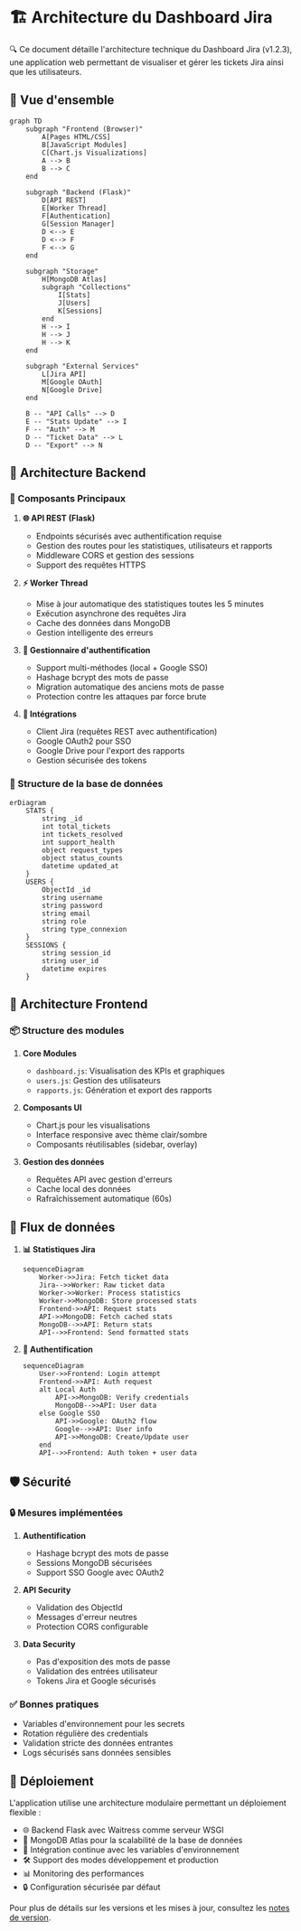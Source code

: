 # 🏗️ Architecture du Dashboard Jira

🔍 Ce document détaille l'architecture technique du Dashboard Jira (v1.2.3), une application web permettant de visualiser et gérer les tickets Jira ainsi que les utilisateurs.

## 🎯 Vue d'ensemble

```mermaid
graph TD
    subgraph "Frontend (Browser)"
        A[Pages HTML/CSS]
        B[JavaScript Modules]
        C[Chart.js Visualizations]
        A --> B
        B --> C
    end

    subgraph "Backend (Flask)"
        D[API REST]
        E[Worker Thread]
        F[Authentication]
        G[Session Manager]
        D <--> E
        D <--> F
        F <--> G
    end

    subgraph "Storage"
        H[MongoDB Atlas]
        subgraph "Collections"
            I[Stats]
            J[Users]
            K[Sessions]
        end
        H --> I
        H --> J
        H --> K
    end

    subgraph "External Services"
        L[Jira API]
        M[Google OAuth]
        N[Google Drive]
    end

    B -- "API Calls" --> D
    E -- "Stats Update" --> I
    F -- "Auth" --> M
    D -- "Ticket Data" --> L
    D -- "Export" --> N
```

## 🔧 Architecture Backend

### 🧩 Composants Principaux

1. **🌐 API REST (Flask)**
   - Endpoints sécurisés avec authentification requise
   - Gestion des routes pour les statistiques, utilisateurs et rapports
   - Middleware CORS et gestion des sessions
   - Support des requêtes HTTPS

2. **⚡ Worker Thread**
   - Mise à jour automatique des statistiques toutes les 5 minutes
   - Exécution asynchrone des requêtes Jira
   - Cache des données dans MongoDB
   - Gestion intelligente des erreurs

3. **🔐 Gestionnaire d'authentification**
   - Support multi-méthodes (local + Google SSO)
   - Hashage bcrypt des mots de passe
   - Migration automatique des anciens mots de passe
   - Protection contre les attaques par force brute

4. **🔌 Intégrations**
   - Client Jira (requêtes REST avec authentification)
   - Google OAuth2 pour SSO
   - Google Drive pour l'export des rapports
   - Gestion sécurisée des tokens

### 💾 Structure de la base de données

```mermaid
erDiagram
    STATS {
        string _id
        int total_tickets
        int tickets_resolved
        int support_health
        object request_types
        object status_counts
        datetime updated_at
    }
    USERS {
        ObjectId _id
        string username
        string password
        string email
        string role
        string type_connexion
    }
    SESSIONS {
        string session_id
        string user_id
        datetime expires
    }
```

## 🎨 Architecture Frontend

### 📦 Structure des modules

1. **Core Modules**
   - `dashboard.js`: Visualisation des KPIs et graphiques
   - `users.js`: Gestion des utilisateurs
   - `rapports.js`: Génération et export des rapports

2. **Composants UI**
   - Chart.js pour les visualisations
   - Interface responsive avec thème clair/sombre
   - Composants réutilisables (sidebar, overlay)

3. **Gestion des données**
   - Requêtes API avec gestion d'erreurs
   - Cache local des données
   - Rafraîchissement automatique (60s)

## 🔄 Flux de données

1. **📊 Statistiques Jira**
   ```mermaid
   sequenceDiagram
       Worker->>Jira: Fetch ticket data
       Jira-->>Worker: Raw ticket data
       Worker->>Worker: Process statistics
       Worker->>MongoDB: Store processed stats
       Frontend->>API: Request stats
       API->>MongoDB: Fetch cached stats
       MongoDB-->>API: Return stats
       API-->>Frontend: Send formatted stats
   ```

2. **🔐 Authentification**
   ```mermaid
   sequenceDiagram
       User->>Frontend: Login attempt
       Frontend->>API: Auth request
       alt Local Auth
           API->>MongoDB: Verify credentials
           MongoDB-->>API: User data
       else Google SSO
           API->>Google: OAuth2 flow
           Google-->>API: User info
           API->>MongoDB: Create/Update user
       end
       API-->>Frontend: Auth token + user data
   ```

## 🛡️ Sécurité

### 🔒 Mesures implémentées

1. **Authentification**
   - Hashage bcrypt des mots de passe
   - Sessions MongoDB sécurisées
   - Support SSO Google avec OAuth2

2. **API Security**
   - Validation des ObjectId
   - Messages d'erreur neutres
   - Protection CORS configurable

3. **Data Security**
   - Pas d'exposition des mots de passe
   - Validation des entrées utilisateur
   - Tokens Jira et Google sécurisés

### ✅ Bonnes pratiques

- Variables d'environnement pour les secrets
- Rotation régulière des credentials
- Validation stricte des données entrantes
- Logs sécurisés sans données sensibles

## 🚀 Déploiement

L'application utilise une architecture modulaire permettant un déploiement flexible :

- 🌐 Backend Flask avec Waitress comme serveur WSGI
- 💾 MongoDB Atlas pour la scalabilité de la base de données
- 🔄 Intégration continue avec les variables d'environnement
- 🛠️ Support des modes développement et production
- 📊 Monitoring des performances
- 🔒 Configuration sécurisée par défaut

Pour plus de détails sur les versions et les mises à jour, consultez les [notes de version](https://github.com/nicolabcraft/Jira-Dashboard/releases).